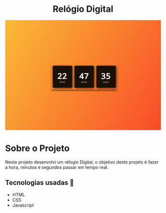 <h1 align="center">Relógio Digital</h1>

<img src = "./images/gif-do-projeto.gif">

# Sobre o Projeto

Neste projeto desenvolvi um rélogio Digital, o objetivo deste projeto é fazer a hora, minutos e segundos passar em tempo real.

## Tecnologias usadas 🚀

- HTML
- CSS
- Javascript
